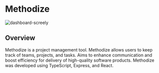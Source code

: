 # Methodize
![dashboard-screely](https://github.com/AltinGruda/Methodize-v2/assets/67205874/b853f2eb-b9ee-4f49-b542-54eafd135f6b)

## Overview
Methodize is a project management tool. Methodize allows users to keep track of teams, projects, and tasks. Aims to enhance communication and boost efficiency for delivery of high-quality software products. Methodize was developed using TypeScript, Express, and React.
